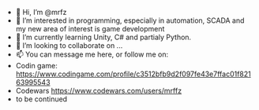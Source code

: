 - 👋 Hi, I’m @mrfz
- 👀 I’m interested in programming, especially in automation, SCADA and my new area of interest is game development
- 🌱 I’m currently learning Unity, C# and partialy Python.
- 💞️ I’m looking to collaborate on ...
- 📫 You can message me here, or follow me on:
-   Codin game: https://www.codingame.com/profile/c3512bfb9d2f097fe43e7ffac01f82163995543
-   Codewars https://www.codewars.com/users/mrffz
-   to be continued


<!---
mrfz/mrfz is a ✨ special ✨ repository because its `README.md` (this file) appears on your GitHub profile.
You can click the Preview link to take a look at your changes.
--->
